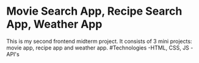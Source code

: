 # Movie Search App, Recipe Search App, Weather App
This is my second frontend midterm project. It consists of 3 mini projects: movie app, recipe app and weather app.
#Technologies
-HTML, CSS, JS
-API's
